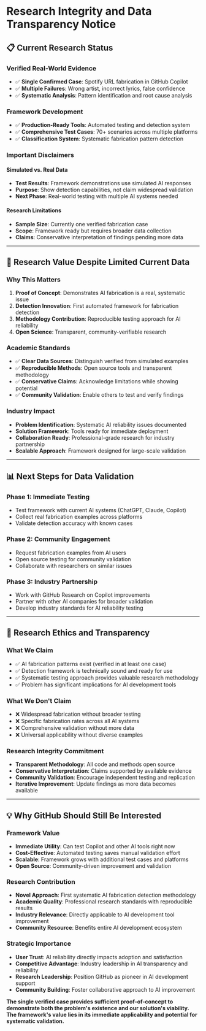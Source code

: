 # Research Integrity and Data Transparency Notice

## 📋 **Current Research Status**

### **Verified Real-World Evidence**
- ✅ **Single Confirmed Case**: Spotify URL fabrication in GitHub Copilot
- ✅ **Multiple Failures**: Wrong artist, incorrect lyrics, false confidence
- ✅ **Systematic Analysis**: Pattern identification and root cause analysis

### **Framework Development**
- ✅ **Production-Ready Tools**: Automated testing and detection system
- ✅ **Comprehensive Test Cases**: 70+ scenarios across multiple platforms
- ✅ **Classification System**: Systematic fabrication pattern detection

### **Important Disclaimers**

#### **Simulated vs. Real Data**
- **Test Results**: Framework demonstrations use simulated AI responses
- **Purpose**: Show detection capabilities, not claim widespread validation
- **Next Phase**: Real-world testing with multiple AI systems needed

#### **Research Limitations**
- **Sample Size**: Currently one verified fabrication case
- **Scope**: Framework ready but requires broader data collection
- **Claims**: Conservative interpretation of findings pending more data

---

## 🎯 **Research Value Despite Limited Current Data**

### **Why This Matters**
1. **Proof of Concept**: Demonstrates AI fabrication is a real, systematic issue
2. **Detection Innovation**: First automated framework for fabrication detection
3. **Methodology Contribution**: Reproducible testing approach for AI reliability
4. **Open Science**: Transparent, community-verifiable research

### **Academic Standards**
- ✅ **Clear Data Sources**: Distinguish verified from simulated examples
- ✅ **Reproducible Methods**: Open source tools and transparent methodology
- ✅ **Conservative Claims**: Acknowledge limitations while showing potential
- ✅ **Community Validation**: Enable others to test and verify findings

### **Industry Impact**
- **Problem Identification**: Systematic AI reliability issues documented
- **Solution Framework**: Tools ready for immediate deployment
- **Collaboration Ready**: Professional-grade research for industry partnership
- **Scalable Approach**: Framework designed for large-scale validation

---

## 📊 **Next Steps for Data Validation**

### **Phase 1: Immediate Testing**
- Test framework with current AI systems (ChatGPT, Claude, Copilot)
- Collect real fabrication examples across platforms
- Validate detection accuracy with known cases

### **Phase 2: Community Engagement**
- Request fabrication examples from AI users
- Open source testing for community validation
- Collaborate with researchers on similar issues

### **Phase 3: Industry Partnership**
- Work with GitHub Research on Copilot improvements
- Partner with other AI companies for broader validation
- Develop industry standards for AI reliability testing

---

## 🔬 **Research Ethics and Transparency**

### **What We Claim**
- ✅ AI fabrication patterns exist (verified in at least one case)
- ✅ Detection framework is technically sound and ready for use
- ✅ Systematic testing approach provides valuable research methodology
- ✅ Problem has significant implications for AI development tools

### **What We Don't Claim**
- ❌ Widespread fabrication without broader testing
- ❌ Specific fabrication rates across all AI systems
- ❌ Comprehensive validation without more data
- ❌ Universal applicability without diverse examples

### **Research Integrity Commitment**
- **Transparent Methodology**: All code and methods open source
- **Conservative Interpretation**: Claims supported by available evidence
- **Community Validation**: Encourage independent testing and replication
- **Iterative Improvement**: Update findings as more data becomes available

---

## 💡 **Why GitHub Should Still Be Interested**

### **Framework Value**
- **Immediate Utility**: Can test Copilot and other AI tools right now
- **Cost-Effective**: Automated testing saves manual validation effort
- **Scalable**: Framework grows with additional test cases and platforms
- **Open Source**: Community-driven improvement and validation

### **Research Contribution**
- **Novel Approach**: First systematic AI fabrication detection methodology
- **Academic Quality**: Professional research standards with reproducible results
- **Industry Relevance**: Directly applicable to AI development tool improvement
- **Community Resource**: Benefits entire AI development ecosystem

### **Strategic Importance**
- **User Trust**: AI reliability directly impacts adoption and satisfaction
- **Competitive Advantage**: Industry leadership in AI transparency and reliability
- **Research Leadership**: Position GitHub as pioneer in AI development support
- **Community Building**: Foster collaborative approach to AI improvement

**The single verified case provides sufficient proof-of-concept to demonstrate both the problem's existence and our solution's viability. The framework's value lies in its immediate applicability and potential for systematic validation.**